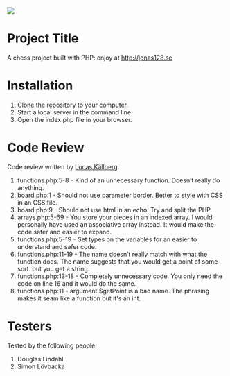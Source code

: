 <img src="https://media.giphy.com/media/9POMmQiLkvhRzKFXyT/giphy.gif" />

# Project Title

A chess project built with PHP: enjoy at http://jonas128.se

# Installation

1. Clone the repository to your computer.
2. Start a local server in the command line.
3. Open the index.php file in your browser.

# Code Review

Code review written by [Lucas Källberg](https://github.com/Cellmon95).

1. functions.php:5-8 - Kind of an unnecessary function. Doesn’t really do anything.
2. board.php:1 - Should not use parameter border. Better to style with CSS in an CSS file.
3. board.php:9 - Should not use html in an echo. Try and split the PHP.
4. arrays.php:5-69 - You store your pieces in an indexed array. I would personally have used an associative array instead. It would make the code safer and easier to expand.
5. functions.php:5-19 - Set types on the variables for an easier to understand and safer code.
6. functions.php:11-19 - The name doesn’t really match with what the function does. The name suggests that you would get a point of some sort.
   but you get a string.
7. functions.php:13-18 - Completely unnecessary code. You only need the code on line 16 and it would do the same.
8. functions.php:11 - argument $getPoint is a bad name. The phrasing makes it seam like a function but it's an int.

# Testers

Tested by the following people:

1. Douglas Lindahl
2. Simon Lövbacka
